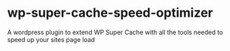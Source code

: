 # wp-super-cache-speed-optimizer
A wordpress plugin to extend WP Super Cache with all the tools needed to speed up your sites page load
